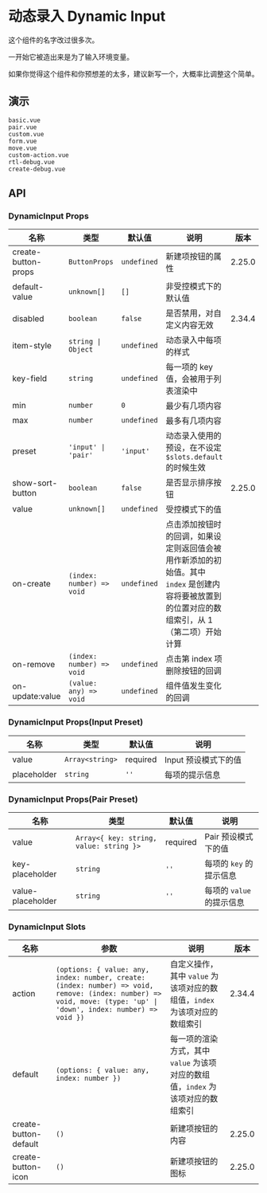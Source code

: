 # 动态录入 Dynamic Input

<!--single-column-->

这个组件的名字改过很多次。

一开始它被造出来是为了输入环境变量。

如果你觉得这个组件和你预想差的太多，建议新写一个，大概率比调整这个简单。

## 演示

```demo
basic.vue
pair.vue
custom.vue
form.vue
move.vue
custom-action.vue
rtl-debug.vue
create-debug.vue
```

## API

### DynamicInput Props

| 名称 | 类型 | 默认值 | 说明 | 版本 |
| --- | --- | --- | --- | --- |
| create-button-props | `ButtonProps` | `undefined` | 新建项按钮的属性 | 2.25.0 |
| default-value | `unknown[]` | `[]` | 非受控模式下的默认值 |  |
| disabled | `boolean` | `false` | 是否禁用，对自定义内容无效 | 2.34.4 |
| item-style | `string \| Object` | `undefined` | 动态录入中每项的样式 |  |
| key-field | `string` | `undefined` | 每一项的 key 值，会被用于列表渲染中 |  |
| min | `number` | `0` | 最少有几项内容 |  |
| max | `number` | `undefined` | 最多有几项内容 |  |
| preset | `'input' \| 'pair'` | `'input'` | 动态录入使用的预设，在不设定 `$slots.default` 的时候生效 |  |
| show-sort-button | `boolean` | `false` | 是否显示排序按钮 | 2.25.0 |
| value | `unknown[]` | `undefined` | 受控模式下的值 |  |
| on-create | `(index: number) => void` | `undefined` | 点击添加按钮时的回调，如果设定则返回值会被用作新添加的初始值。其中 `index` 是创建内容将要被放置到的位置对应的数组索引，从 1（第二项）开始计算 |  |
| on-remove | `(index: number) => void` | `undefined` | 点击第 index 项删除按钮的回调 |  |
| on-update:value | `(value: any) => void` | `undefined` | 组件值发生变化的回调 |  |

### DynamicInput Props(Input Preset)

| 名称        | 类型            | 默认值   | 说明                 |
| ----------- | --------------- | -------- | -------------------- |
| value       | `Array<string>` | required | Input 预设模式下的值 |
| placeholder | `string`        | `''`     | 每项的提示信息       |

### DynamicInput Props(Pair Preset)

| 名称 | 类型 | 默认值 | 说明 |
| --- | --- | --- | --- |
| value | `Array<{ key: string, value: string }>` | required | Pair 预设模式下的值 |
| key-placeholder | `string` | `''` | 每项的 `key` 的提示信息 |
| value-placeholder | `string` | `''` | 每项的 `value` 的提示信息 |

### DynamicInput Slots

| 名称 | 参数 | 说明 | 版本 |
| --- | --- | --- | --- |
| action | `(options: { value: any, index: number, create: (index: number) => void, remove: (index: number) => void, move: (type: 'up' \| 'down', index: number) => void })` | 自定义操作，其中 `value` 为该项对应的数组值，`index` 为该项对应的数组索引 | 2.34.4 |
| default | `(options: { value: any, index: number })` | 每一项的渲染方式，其中 `value` 为该项对应的数组值，`index` 为该项对应的数组索引 |  |
| create-button-default | `()` | 新建项按钮的内容 | 2.25.0 |
| create-button-icon | `()` | 新建项按钮的图标 | 2.25.0 |
